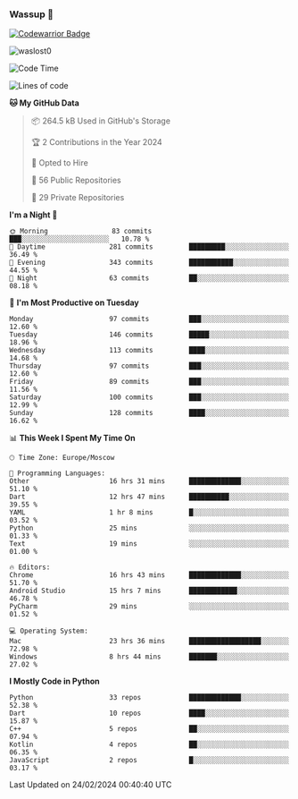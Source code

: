 ### Wassup 👋

[![Codewarrior Badge](https://www.codewars.com/users/waslost/badges/small)](https://www.codewars.com/users/waslost)

<p align="left"> <img src="https://komarev.com/ghpvc/?username=waslost0" alt="waslost0" /></p>

<!--START_SECTION:waka-->
![Code Time](http://img.shields.io/badge/Code%20Time-3%2C949%20hrs%2025%20mins-blue)

![Lines of code](https://img.shields.io/badge/From%20Hello%20World%20I%27ve%20Written-1.4%20million%20lines%20of%20code-blue)

**🐱 My GitHub Data** 

> 📦 264.5 kB Used in GitHub's Storage 
 > 
> 🏆 2 Contributions in the Year 2024
 > 
> 💼 Opted to Hire
 > 
> 📜 56 Public Repositories 
 > 
> 🔑 29 Private Repositories 
 > 
**I'm a Night 🦉** 

```text
🌞 Morning                83 commits          ███░░░░░░░░░░░░░░░░░░░░░░   10.78 % 
🌆 Daytime                281 commits         █████████░░░░░░░░░░░░░░░░   36.49 % 
🌃 Evening                343 commits         ███████████░░░░░░░░░░░░░░   44.55 % 
🌙 Night                  63 commits          ██░░░░░░░░░░░░░░░░░░░░░░░   08.18 % 
```
📅 **I'm Most Productive on Tuesday** 

```text
Monday                   97 commits          ███░░░░░░░░░░░░░░░░░░░░░░   12.60 % 
Tuesday                  146 commits         █████░░░░░░░░░░░░░░░░░░░░   18.96 % 
Wednesday                113 commits         ████░░░░░░░░░░░░░░░░░░░░░   14.68 % 
Thursday                 97 commits          ███░░░░░░░░░░░░░░░░░░░░░░   12.60 % 
Friday                   89 commits          ███░░░░░░░░░░░░░░░░░░░░░░   11.56 % 
Saturday                 100 commits         ███░░░░░░░░░░░░░░░░░░░░░░   12.99 % 
Sunday                   128 commits         ████░░░░░░░░░░░░░░░░░░░░░   16.62 % 
```


📊 **This Week I Spent My Time On** 

```text
🕑︎ Time Zone: Europe/Moscow

💬 Programming Languages: 
Other                    16 hrs 31 mins      █████████████░░░░░░░░░░░░   51.10 % 
Dart                     12 hrs 47 mins      ██████████░░░░░░░░░░░░░░░   39.55 % 
YAML                     1 hr 8 mins         █░░░░░░░░░░░░░░░░░░░░░░░░   03.52 % 
Python                   25 mins             ░░░░░░░░░░░░░░░░░░░░░░░░░   01.33 % 
Text                     19 mins             ░░░░░░░░░░░░░░░░░░░░░░░░░   01.00 % 

🔥 Editors: 
Chrome                   16 hrs 43 mins      █████████████░░░░░░░░░░░░   51.70 % 
Android Studio           15 hrs 7 mins       ████████████░░░░░░░░░░░░░   46.78 % 
PyCharm                  29 mins             ░░░░░░░░░░░░░░░░░░░░░░░░░   01.52 % 

💻 Operating System: 
Mac                      23 hrs 36 mins      ██████████████████░░░░░░░   72.98 % 
Windows                  8 hrs 44 mins       ███████░░░░░░░░░░░░░░░░░░   27.02 % 
```

**I Mostly Code in Python** 

```text
Python                   33 repos            █████████████░░░░░░░░░░░░   52.38 % 
Dart                     10 repos            ████░░░░░░░░░░░░░░░░░░░░░   15.87 % 
C++                      5 repos             ██░░░░░░░░░░░░░░░░░░░░░░░   07.94 % 
Kotlin                   4 repos             ██░░░░░░░░░░░░░░░░░░░░░░░   06.35 % 
JavaScript               2 repos             █░░░░░░░░░░░░░░░░░░░░░░░░   03.17 % 
```




 Last Updated on 24/02/2024 00:40:40 UTC
<!--END_SECTION:waka-->

